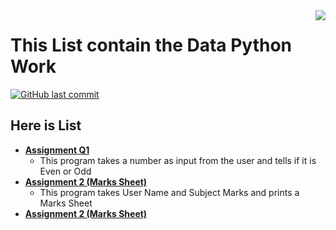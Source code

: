 
<img src="Python.jpg" align="right" />

# This List contain the Data Python Work
[![GitHub last commit](https://img.shields.io/github/last-commit/samiwadh/Python?color=%23f54242)](https://github.com/samiwadh/Python/tree/main/Quarter%201%20/Assignment%20of%20Q1)



## Here is List

 - **[Assignment Q1 ](https://github.com/samiwadh/Python/tree/main/Quarter%201%20/Assignment%20of%20Q1)**
	 - This program takes a number as input from the user and tells if it is Even or Odd
 - **[Assignment 2 (Marks Sheet)](https://github.com/samiwadh/Python/tree/main/Quarter%201%20/Practice%20and%20Work%20)**
	 - This program takes User Name and Subject Marks and prints a Marks Sheet
 - **[Assignment 2 (Marks Sheet)](https://github.com/samiwadh/Python/tree/main/Quarter%201%20/Week%20Class)**



